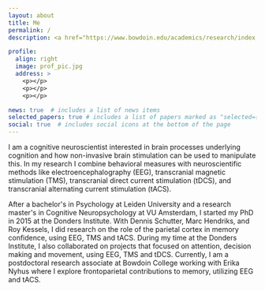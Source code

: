 ```yaml
---
layout: about
title: Me
permalink: /
description: <a href="https://www.bowdoin.edu/academics/research/index.html">Bowdoin College</a> Postdoctoral Research Associate

profile:
  align: right
  image: prof_pic.jpg
  address: >
    <p></p>
    <p></p>
    <p></p>

news: true  # includes a list of news items
selected_papers: true # includes a list of papers marked as "selected={true}"
social: true  # includes social icons at the bottom of the page
---
```


I am a cognitive neuroscientist interested in brain processes underlying cognition and how non-invasive brain stimulation can be used to manipulate this. In my research I combine behavioral measures with neuroscientific methods like electroencephalography (EEG), transcranial magnetic stimulation (TMS), transcranial direct current stimulation (tDCS), and transcranial alternating current stimulation (tACS).

After a bachelor's in Psychology at Leiden University and a research master's in Cognitive Neuropsychology at VU Amsterdam, I started my PhD in 2015 at the Donders Institute. With Dennis Schutter, Marc Hendriks, and Roy Kessels, I did research on the role of the parietal cortex in memory confidence, using EEG, TMS and tACS. During my time at the Donders Institute, I also collaborated on projects that focused on attention, decision making and movement, using EEG, TMS and tDCS. Currently, I am a postdoctoral research associate at Bowdoin College working with Erika Nyhus where I explore frontoparietal contributions to memory, utilizing EEG and tACS. 
